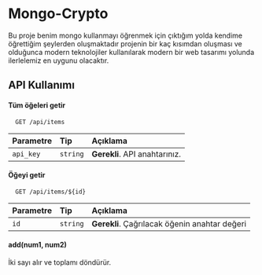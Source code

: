 
# Mongo-Crypto

Bu proje benim mongo kullanmayı öğrenmek için çıktığım yolda kendime öğrettiğim şeylerden oluşmaktadır projenin bir kaç kısımdan oluşması ve olduğunca modern teknolojiler kullanılarak modern bir web tasarımı yolunda ilerlelemiz en uygunu olacaktır.


## API Kullanımı

#### Tüm öğeleri getir

```http
  GET /api/items
```

| Parametre | Tip     | Açıklama                |
| :-------- | :------- | :------------------------- |
| `api_key` | `string` | **Gerekli**. API anahtarınız. |

#### Öğeyi getir

```http
  GET /api/items/${id}
```

| Parametre | Tip     | Açıklama                       |
| :-------- | :------- | :-------------------------------- |
| `id`      | `string` | **Gerekli**. Çağrılacak öğenin anahtar değeri |

#### add(num1, num2)

İki sayı alır ve toplamı döndürür.

  